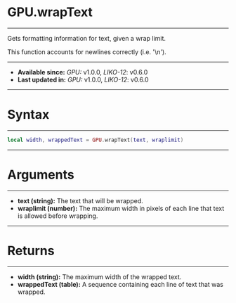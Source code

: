 # GPU.wrapText
---

Gets formatting information for text, given a wrap limit.

This function accounts for newlines correctly (i.e. '\n').

---

* **Available since:** _GPU:_ v1.0.0, _LIKO-12_: v0.6.0
* **Last updated in:** _GPU:_ v1.0.0, _LIKO-12_: v0.6.0

---
# Syntax
---

```lua
local width, wrappedText = GPU.wrapText(text, wraplimit)
```

---
# Arguments
---

* **text (string):** The text that will be wrapped.
* **wraplimit (number):** The maximum width in pixels of each line that text is allowed before wrapping.


---
# Returns
---

* **width (string):** The maximum width of the wrapped text.
* **wrappedText (table):** A sequence containing each line of text that was wrapped.

